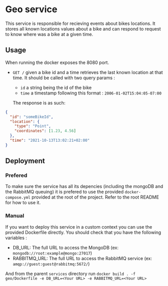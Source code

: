 # Geo service

This service is responsible for recieving events about bikes locations. It stores all known locations values about a bike and can respond to request to know where was a bike at a given time.

## Usage

When running the docker exposes the 8080 port.

- `GET /` given a bike id and a time retrieves the last known location at that time. It should be called with two query params :

  - `id` a string being the id of the bike
  - `time` a timestamp following this format : `2006-01-02T15:04:05-07:00`

  The response is as such:

```json
{
  "id": "someBikeId",
  "location": {
    "type": "Point",
    "coordinates": [1.23, 4.56]
  },
  "time": "2021-10-13T13:02:21+02:00"
}
```

## Deployment

### Prefered

To make sure the service has all its depencies (including the mongoDB and the RabbitMQ queuing) it is prefered to use the provided `docker-compose.yml` provided at the root of the project. Refer to the root README for how to use it.

### Manual

If you want to deploy this service in a custom context you can use the provided Dockerfile directly. You should check that you have the following variables :

- DB_URL: The full URL to access the MongoDB (ex: `mongodb://root:example@mongo:27017`)
- RABBITMQ_URL: The full URL to access the RabbitMQ service (ex: `amqp://guest:guest@rabbitmq:5672/`)

And from the parent `services` directory run `docker build . -f geo/Dockerfile -e DB_URL=<Your URL> -e RABBITMQ_URL=<Your URL>`
